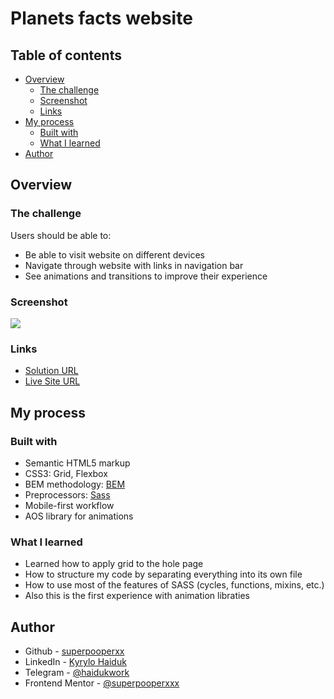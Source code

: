# Planets facts website

## Table of contents

- [Overview](#overview)
  - [The challenge](#the-challenge)
  - [Screenshot](#screenshot)
  - [Links](#links)
- [My process](#my-process)
  - [Built with](#built-with)
  - [What I learned](#what-i-learned)
- [Author](#author)

## Overview

### The challenge

Users should be able to:

- Be able to visit website on different devices
- Navigate through website with links in navigation bar
- See animations and transitions to improve their experience

### Screenshot

![](my-bike-gif.gif)


### Links

- [Solution URL](https://github.com/superpooperxxx/landing_myBike)
- [Live Site URL](https://superpooperxxx.github.io/landing_myBike/)

## My process

### Built with

- Semantic HTML5 markup
- CSS3: Grid, Flexbox
- BEM methodology: [BEM](https://en.bem.info/methodology/)
- Preprocessors: [Sass](https://sass-lang.com)
- Mobile-first workflow
- AOS library for animations

### What I learned

- Learned how to apply grid to the hole page
- How to structure my code by separating everything into its own file
- How to use most of the features of SASS (cycles, functions, mixins, etc.)
- Also this is the first experience with animation libraties

## Author

- Github - [superpooperxx](https://github.com/superpooperxxx)
- LinkedIn - [Kyrylo Haiduk](https://www.linkedin.com/in/kyrylo-haiduk/)
- Telegram - [@haidukwork](https://t.me/haidukwork)
- Frontend Mentor - [@superpooperxxx](https://www.frontendmentor.io/profile/superpooperxxx)